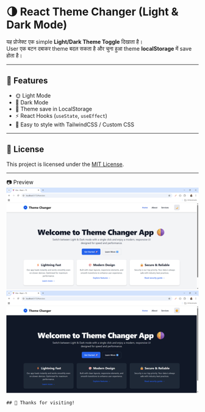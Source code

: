 # 🌗 React Theme Changer (Light & Dark Mode)

यह प्रोजेक्ट एक simple **Light/Dark Theme Toggle** दिखाता है।  
User एक बटन दबाकर theme बदल सकता है और चुना हुआ theme **localStorage** में save होता है।  

---

## 🚀 Features
- 🌞 Light Mode  
- 🌙 Dark Mode  
- 💾 Theme save in LocalStorage  
- ⚡ React Hooks (`useState`, `useEffect`)  
- 🎨 Easy to style with TailwindCSS / Custom CSS 

---  
## 🪪 License

This project is licensed under the [MIT License](https://github.com/nencyvadadoriya/-License/blob/main/LICENSE).

---
📷 Preview
    ![theme changer](./src/assets/img-2.png)
    ![theme changer](./src/assets/img-1.png)

    ## 🙌 Thanks for visiting!
